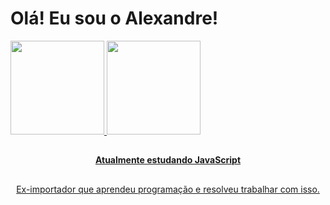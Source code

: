 <h1> Olá! Eu sou o Alexandre! </h1>

<a href="https://github.com/alexandre-jr-94">
  <img height="150em" src="https://github-readme-stats.vercel.app/api?username=alexandre-jr-94&show_icons=true&theme=dark&include_all_commits=true& count_private=true"/>    
  <img height="150em" src="https://github-readme-stats.vercel.app/api/top-langs/?username=alexandre-jr-94&layout=compact&langs_count=7&theme=dark"/>
</div><div align="center">
  
  ##
  
  <b> Atualmente estudando JavaScript </b>
  
  ##
  
  Ex-importador que aprendeu programação e resolveu trabalhar com isso.
